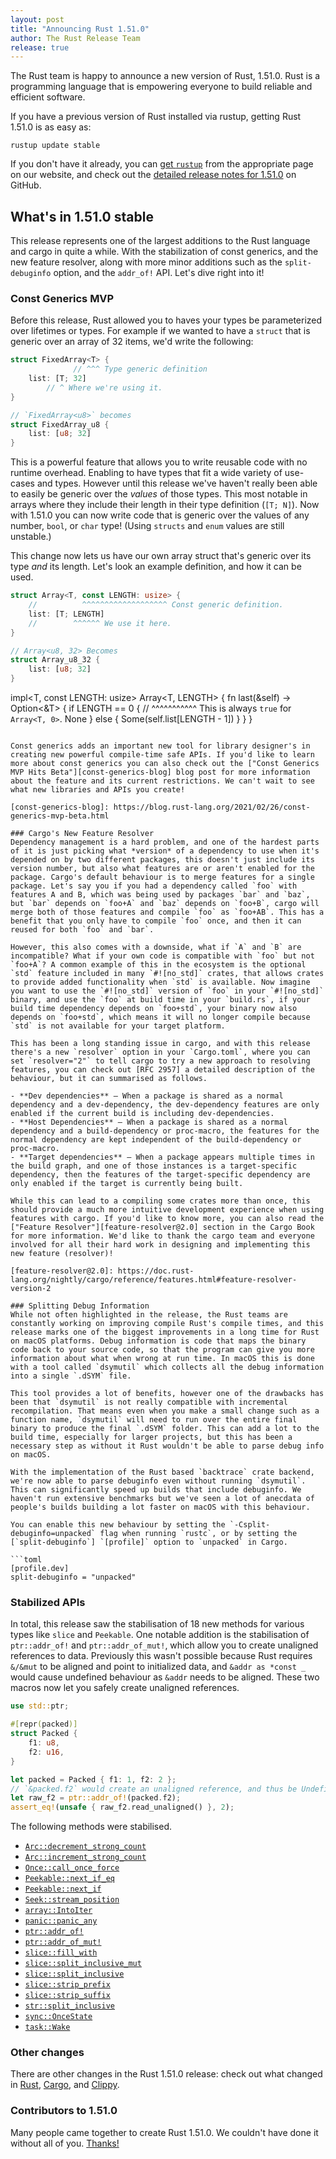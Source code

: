 ```yaml
---
layout: post
title: "Announcing Rust 1.51.0"
author: The Rust Release Team
release: true
---
```


The Rust team is happy to announce a new version of Rust, 1.51.0. Rust is a
programming language that is empowering everyone to build reliable and
efficient software.

If you have a previous version of Rust installed via rustup, getting Rust
1.51.0 is as easy as:

```console
rustup update stable
```

If you don't have it already, you can [get `rustup`][install]
from the appropriate page on our website, and check out the
[detailed release notes for 1.51.0][notes] on GitHub.

[install]: https://www.rust-lang.org/install.html
[notes]: https://github.com/rust-lang/rust/blob/master/RELEASES.md#version-1510-2021-03-25

## What's in 1.51.0 stable
This release represents one of the largest additions to the Rust language and cargo in quite a while. With the stabilization of const generics, and the new feature resolver, along with more minor additions such as the `split-debuginfo` option, and the `addr_of!` API. Let's dive right into it!


### Const Generics MVP
Before this release, Rust allowed you to haves your types be parameterized over lifetimes or types. For example if we wanted to have a `struct` that is generic over an array of 32 items, we'd write the following:

```rust
struct FixedArray<T> {
              // ^^^ Type generic definition
    list: [T; 32]
        // ^ Where we're using it.
}

// `FixedArray<u8>` becomes
struct FixedArray_u8 {
    list: [u8; 32]
}
```

This is a powerful feature that allows you to write reusable code with no runtime overhead. Enabling to have types that fit a wide variety of use-cases and types. However until this release we've haven't really been able to easily be generic over the *values* of those types. This most notable in arrays where they include their length in their type definition (`[T; N]`). Now with 1.51.0 you can now write code that is generic over the values of any number, `bool`, or `char` type! (Using `structs` and `enum` values are still unstable.)

This change now lets us have our own array struct that's generic over its type *and* its length. Let's look an example definition, and how it can be used.

```rust
struct Array<T, const LENGTH: usize> {
    //          ^^^^^^^^^^^^^^^^^^^ Const generic definition.
    list: [T; LENGTH]
    //        ^^^^^^ We use it here.
}

// Array<u8, 32> Becomes
struct Array_u8_32 {
    list: [u8; 32]
}
```

impl<T, const LENGTH: usize> Array<T, LENGTH> {
    fn last(&self) -> Option<&T> {
        if LENGTH == 0 {
        // ^^^^^^^^^^^ This is always `true` for `Array<T, 0>`.
            None
        } else {
            Some(self.list[LENGTH - 1])
        }
    }
}
```

Const generics adds an important new tool for library designer's in creating new powerful compile-time safe APIs. If you'd like to learn more about const generics you can also check out the ["Const Generics MVP Hits Beta"][const-generics-blog] blog post for more information about the feature and its current restrictions. We can't wait to see what new libraries and APIs you create!

[const-generics-blog]: https://blog.rust-lang.org/2021/02/26/const-generics-mvp-beta.html

### Cargo's New Feature Resolver
Dependency management is a hard problem, and one of the hardest parts of it is just picking what *version* of a dependency to use when it's depended on by two different packages, this doesn't just include its version number, but also what features are or aren't enabled for the package. Cargo's default behaviour is to merge features for a single package. Let's say you if you had a dependency called `foo` with features A and B, which was being used by packages `bar` and `baz`, but `bar` depends on `foo+A` and `baz` depends on `foo+B`, cargo will merge both of those features and compile `foo` as `foo+AB`. This has a benefit that you only have to compile `foo` once, and then it can reused for both `foo` and `bar`.

However, this also comes with a downside, what if `A` and `B` are incompatible? What if your own code is compatible with `foo` but not `foo+A`? A common example of this in the ecosystem is the optional `std` feature included in many `#![no_std]` crates, that allows crates to provide added functionality when `std` is available. Now imagine you want to use the `#![no_std]` version of `foo` in your `#![no_std]` binary, and use the `foo` at build time in your `build.rs`, if your build time dependency depends on `foo+std`, your binary now also depends on `foo+std`, which means it will no longer compile because `std` is not available for your target platform. 

This has been a long standing issue in cargo, and with this release there's a new `resolver` option in your `Cargo.toml`, where you can set `resolver="2"` to tell cargo to try a new approach to resolving features, you can check out [RFC 2957] a detailed description of the behaviour, but it can summarised as follows.

- **Dev dependencies** — When a package is shared as a normal dependency and a dev-dependency, the dev-dependency features are only enabled if the current build is including dev-dependencies.
- **Host Dependencies** — When a package is shared as a normal dependency and a build-dependency or proc-macro, the features for the normal dependency are kept independent of the build-dependency or proc-macro.
- **Target dependencies** — When a package appears multiple times in the build graph, and one of those instances is a target-specific dependency, then the features of the target-specific dependency are only enabled if the target is currently being built.

While this can lead to a compiling some crates more than once, this should provide a much more intuitive development experience when using features with cargo. If you'd like to know more, you can also read the ["Feature Resolver"][feature-resolver@2.0] section in the Cargo Book for more information. We'd like to thank the cargo team and everyone involved for all their hard work in designing and implementing this new feature (resolver)!

[feature-resolver@2.0]: https://doc.rust-lang.org/nightly/cargo/reference/features.html#feature-resolver-version-2

### Splitting Debug Information
While not often highlighted in the release, the Rust teams are constantly working on improving compile Rust's compile times, and this release marks one of the biggest improvements in a long time for Rust on macOS platforms. Debug information is code that maps the binary code back to your source code, so that the program can give you more information about what when wrong at run time. In macOS this is done with a tool called `dsymutil` which collects all the debug information into a single `.dSYM` file.

This tool provides a lot of benefits, however one of the drawbacks has been that `dsymutil` is not really compatible with incremental recompilation. That means even when you make a small change such as a function name, `dsymutil` will need to run over the entire final binary to produce the final `.dSYM` folder. This can add a lot to the build time, especially for larger projects, but this has been a necessary step as without it Rust wouldn't be able to parse debug info on macOS.

With the implementation of the Rust based `backtrace` crate backend, we're now able to parse debuginfo even without running `dsymutil`. This can significantly speed up builds that include debuginfo. We haven't run extensive benchmarks but we've seen a lot of anecdata of people's builds building a lot faster on macOS with this behaviour.

You can enable this new behaviour by setting the `-Csplit-debuginfo=unpacked` flag when running `rustc`, or by setting the [`split-debuginfo`] `[profile]` option to `unpacked` in Cargo.

```toml
[profile.dev]
split-debuginfo = "unpacked"
```

[`split-debuginfo`]: https://doc.rust-lang.org/nightly/cargo/reference/profiles.html#split-debuginfo

### Stabilized APIs

In total, this release saw the stabilisation of 18 new methods for various types like `slice` and `Peekable`. One notable addition is the stabilisation of `ptr::addr_of!` and `ptr::addr_of_mut!`, which allow you to create unaligned references to data. Previously this wasn't possible because Rust requires `&/&mut` to be aligned and point to initialized data, and `&addr as *const _` would cause undefined behaviour as `&addr` needs to be aligned. These two macros now let you safely create unaligned references.

```rust
use std::ptr;

#[repr(packed)]
struct Packed {
    f1: u8,
    f2: u16,
}

let packed = Packed { f1: 1, f2: 2 };
// `&packed.f2` would create an unaligned reference, and thus be Undefined Behavior!
let raw_f2 = ptr::addr_of!(packed.f2);
assert_eq!(unsafe { raw_f2.read_unaligned() }, 2);
```

The following methods were stabilised.

- [`Arc::decrement_strong_count`]
- [`Arc::increment_strong_count`]
- [`Once::call_once_force`]
- [`Peekable::next_if_eq`]
- [`Peekable::next_if`]
- [`Seek::stream_position`]
- [`array::IntoIter`]
- [`panic::panic_any`]
- [`ptr::addr_of!`]
- [`ptr::addr_of_mut!`]
- [`slice::fill_with`]
- [`slice::split_inclusive_mut`]
- [`slice::split_inclusive`]
- [`slice::strip_prefix`]
- [`slice::strip_suffix`]
- [`str::split_inclusive`]
- [`sync::OnceState`]
- [`task::Wake`]

[`Once::call_once_force`]: https://doc.rust-lang.org/stable/std/sync/struct.Once.html#method.call_once_force
[`sync::OnceState`]: https://doc.rust-lang.org/stable/std/sync/struct.OnceState.html
[`panic::panic_any`]: https://doc.rust-lang.org/stable/std/panic/fn.panic_any.html
[`slice::strip_prefix`]: https://doc.rust-lang.org/stable/std/primitive.slice.html#method.strip_prefix
[`slice::strip_suffix`]: https://doc.rust-lang.org/stable/std/primitive.slice.html#method.strip_prefix
[`Arc::increment_strong_count`]: https://doc.rust-lang.org/nightly/std/sync/struct.Arc.html#method.increment_strong_count
[`Arc::decrement_strong_count`]: https://doc.rust-lang.org/nightly/std/sync/struct.Arc.html#method.decrement_strong_count
[`slice::fill_with`]: https://doc.rust-lang.org/nightly/std/primitive.slice.html#method.fill_with
[`ptr::addr_of!`]: https://doc.rust-lang.org/nightly/std/ptr/macro.addr_of.html
[`ptr::addr_of_mut!`]: https://doc.rust-lang.org/nightly/std/ptr/macro.addr_of_mut.html
[`array::IntoIter`]: https://doc.rust-lang.org/nightly/std/array/struct.IntoIter.html
[`slice::split_inclusive`]: https://doc.rust-lang.org/nightly/std/primitive.slice.html#method.split_inclusive
[`slice::split_inclusive_mut`]: https://doc.rust-lang.org/nightly/std/primitive.slice.html#method.split_inclusive_mut
[`str::split_inclusive`]: https://doc.rust-lang.org/nightly/std/primitive.str.html#method.split_inclusive
[`task::Wake`]: https://doc.rust-lang.org/nightly/std/task/trait.Wake.html
[`Seek::stream_position`]: https://doc.rust-lang.org/nightly/std/io/trait.Seek.html#method.stream_position
[`Peekable::next_if`]: https://doc.rust-lang.org/nightly/std/iter/struct.Peekable.html#method.next_if
[`Peekable::next_if_eq`]: https://doc.rust-lang.org/nightly/std/iter/struct.Peekable.html#method.next_if_eq

### Other changes

There are other changes in the Rust 1.51.0 release: check out what changed in [Rust](https://github.com/rust-lang/rust/blob/master/RELEASES.md#version-1510-2021-03-25), [Cargo](https://github.com/rust-lang/cargo/blob/master/CHANGELOG.md#cargo-151-2021-03-25), and [Clippy](https://github.com/rust-lang/rust-clippy/blob/master/CHANGELOG.md#rust-151).

### Contributors to 1.51.0
Many people came together to create Rust 1.51.0. We couldn't have done it without all of you. [Thanks!](https://thanks.rust-lang.org/rust/1.51.0/)
